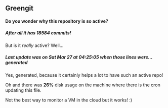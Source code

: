 ## Greengit

#### Do you wonder why this repository is so active?

##### After all it has 18584 commits!

But is it *really* active? Well...

##### Last update was on Sat Mar 27 at 04:25:05 when those lines were... generated

Yes, generated, because it certainly helps a lot to have such an active repo!

Oh and there was **26%** disk usage on the machine
where there is the cron updating this file.

Not the best way to monitor a VM in the cloud but it works! :)
